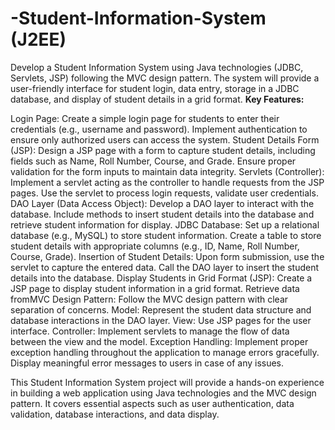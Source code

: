# -Student-Information-System (J2EE)
Develop a Student Information System using Java technologies (JDBC, Servlets, JSP) following the MVC design pattern. The system will provide a user-friendly interface for student login, data entry, storage in a JDBC database, and display of student details in a grid format.
**Key Features:**

Login Page:
Create a simple login page for students to enter their credentials (e.g., username and password).
Implement authentication to ensure only authorized users can access the system.
Student Details Form (JSP):
Design a JSP page with a form to capture student details, including fields such as Name, Roll Number, Course, and Grade.
Ensure proper validation for the form inputs to maintain data integrity.
Servlets (Controller):
Implement a servlet acting as the controller to handle requests from the JSP pages.
Use the servlet to process login requests, validate user credentials.
DAO Layer (Data Access Object):
Develop a DAO layer to interact with the database.
Include methods to insert student details into the database and retrieve student information for display.
JDBC Database:
Set up a relational database (e.g., MySQL) to store student information.
Create a table to store student details with appropriate columns (e.g., ID, Name, Roll Number, Course, Grade).
Insertion of Student Details:
Upon form submission, use the servlet to capture the entered data.
Call the DAO layer to insert the student details into the database.
Display Students in Grid Format (JSP):
Create a JSP page to display student information in a grid format.
Retrieve data fromMVC Design Pattern:
Follow the MVC design pattern with clear separation of concerns.
Model: Represent the student data structure and database interactions in the DAO layer.
View: Use JSP pages for the user interface.
Controller: Implement servlets to manage the flow of data between the view and the model.
Exception Handling:
Implement proper exception handling throughout the application to manage errors gracefully.
Display meaningful error messages to users in case of any issues.

This Student Information System project will provide a hands-on experience in building a web application using Java technologies and the MVC design pattern. It covers essential aspects such as user authentication, data validation, database interactions, and data display.
